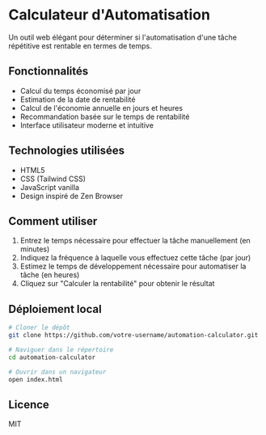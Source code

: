 # Calculateur d'Automatisation

Un outil web élégant pour déterminer si l'automatisation d'une tâche répétitive est rentable en termes de temps.

## Fonctionnalités

- Calcul du temps économisé par jour
- Estimation de la date de rentabilité
- Calcul de l'économie annuelle en jours et heures
- Recommandation basée sur le temps de rentabilité
- Interface utilisateur moderne et intuitive

## Technologies utilisées

- HTML5
- CSS (Tailwind CSS)
- JavaScript vanilla
- Design inspiré de Zen Browser

## Comment utiliser

1. Entrez le temps nécessaire pour effectuer la tâche manuellement (en minutes)
2. Indiquez la fréquence à laquelle vous effectuez cette tâche (par jour)
3. Estimez le temps de développement nécessaire pour automatiser la tâche (en heures)
4. Cliquez sur "Calculer la rentabilité" pour obtenir le résultat

## Déploiement local

```bash
# Cloner le dépôt
git clone https://github.com/votre-username/automation-calculator.git

# Naviguer dans le répertoire
cd automation-calculator

# Ouvrir dans un navigateur
open index.html
```

## Licence

MIT

